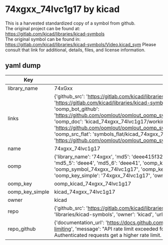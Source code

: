 # 74xgxx_74lvc1g17 by kicad  
This is a harvested standardized copy of a symbol from github.  
The original project can be found at:  
https://gitlab.com/kicad/libraries/kicad-symbols  
The original symbol can be found in:
https://gitlab.com/kicad/libraries/kicad-symbols/Video.kicad_sym
Please consult that link for additional, details, files, and license information.  
## yaml dump  
| Key | Value |  
| --- | --- |  
| library_name | 74xGxx |  
| links | {'github_src': 'https://gitlab.com/kicad/libraries/kicad-symbols/Video.kicad_sym', 'github_src_repo': 'https://gitlab.com/kicad/libraries/kicad-symbols', 'oomp_bot': 'kicad_74xgxx_74lvc1g17/working', 'oomp_bot_github': 'https://github.com/oomlout/oomlout_oomp_symbol_bot/tree/main/kicad_74xgxx_74lvc1g17/working', 'oomp_doc': 'kicad_74xgxx_74lvc1g17/working', 'oomp_doc_github': 'https://github.com/oomlout/oomlout_oomp_symbol_doc/tree/main/kicad_74xgxx_74lvc1g17/working', 'oomp_src_flat': 'symbols_flat/kicad_74xgxx_74lvc1g17/working', 'oomp_src_flat_github': 'https://github.com/oomlout/oomlout_oomp_symbol_src/tree/main/kicad_74xgxx_74lvc1g17/working'} |  
| name | 74xgxx_74lvc1g17 |  
| oomp | {'library_name': '74xgxx', 'md5': 'deee415f326a07676c749cdfcc8751bc', 'md5_10': 'deee415f32', 'md5_5': 'deee4', 'md5_6': 'deee41', 'oomp_key': 'oomp_74xgxx_74lvc1g17', 'oomp_key_extra': 'oomp_symbol_74xgxx_74lvc1g17', 'oomp_key_full': 'oomp_symbol_74xgxx_74lvc1g17_deee41', 'oomp_key_simple': '74xgxx_74lvc1g17', 'owner_name': 'kicad', 'symbol_name': '74xgxx_74lvc1g17'} |  
| oomp_key | oomp_kicad_74xgxx_74lvc1g17 |  
| oomp_key_simple | kicad_74xgxx_74lvc1g17 |  
| owner | kicad |  
| repo | {'github_src': 'https://gitlab.com/kicad/libraries/kicad-symbols/Video.kicad_sym', 'name': 'libraries/kicad-symbols', 'owner': 'kicad', 'url': 'https://gitlab.com/kicad/libraries/kicad-symbols'} |  
| repo_github | {'documentation_url': 'https://docs.github.com/rest/overview/resources-in-the-rest-api#rate-limiting', 'message': "API rate limit exceeded for 84.66.173.59. (But here's the good news: Authenticated requests get a higher rate limit. Check out the documentation for more details.)"} |  


